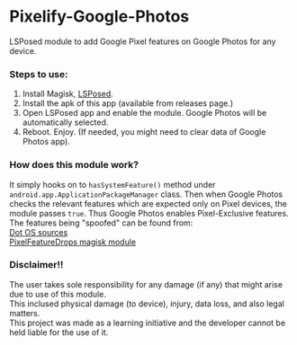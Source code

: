 # Pixelify-Google-Photos
LSPosed module to add Google Pixel features on Google Photos for any device.

### Steps to use:
1. Install Magisk, [LSPosed](https://github.com/LSPosed/LSPosed).  
2. Install the apk of this app (available from releases page.)  
3. Open LSPosed app and enable the module. Google Photos will be automatically selected.  
4. Reboot. Enjoy. (If needed, you might need to clear data of Google Photos app).  

### How does this module work?
It simply hooks on to `hasSystemFeature()` method under `android.app.ApplicationPackageManager` class. 
Then when Google Photos checks the relevant features which are expected only on Pixel devices, the module passes `true`. 
Thus Google Photos enables Pixel-Exclusive features.  
The features being "spoofed" can be found from:  
[Dot OS sources](https://github.com/DotOS/android_vendor_dot/blob/55f1c26bb6dbb1175d96cf538ae113618caf7d06/prebuilt/common/etc/pixel_2016_exclusive.xml)  
[PixelFeatureDrops magisk module](https://github.com/ayush5harma/PixelFeatureDrops/tree/master/system/etc/sysconfig)  

### Disclaimer!!
The user takes sole responsibility for any damage (if any) that might arise due to use of this module.  
This inclused physical damage (to device), injury, data loss, and also legal matters.  
This project was made as a learning initiative and the developer cannot be held liable for the use of it.
